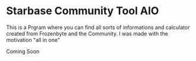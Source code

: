 # Starbase Community Tool AIO
This is a Prgram where you can find all sorts of informations and calculator created from Frozenbyte and the Community. I was made with the motivation "all in one"




Coming Soon
